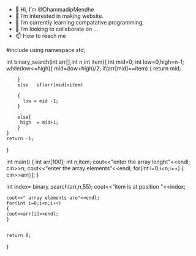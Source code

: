 - 👋 Hi, I’m @DhammadipMendhe
- 👀 I’m interested in making website.
- 🌱 I’m currently learning compatative programming,
- 💞️ I’m looking to collaborate on ...
- 📫 How to reach me 

<!---
Dhammadip02/Dhammadip02 is a ✨ special ✨ repository because its `README.md` (this file) appears on your GitHub profile.
You can click the Preview link to take a look at your changes.
--->
#include <iostream>
using namespace std;

int binary_search(int arr[],int n,int item){
    int mid=0;
    int low=0,high=n-1;
    while(low<=high){
        mid=(low+high)/2;
        if(arr[mid]==item)
        {
            return mid;

        }
        else   if(arr[mid]<item)

        {
          low = mid -1;
        }

        else{
         high  = mid+1;
        }
    }
    return -1;

}

int main()
{
    int arr[100];
    int n,item;
    cout<<"enter the array lenght"<<endl;
   cin>>n;
    cout<<"enter the array elements"<<endl;
    for(int i=0;i<n;i++)
    {
    cin>>arr[i];
    }

   int index= binary_search(arr,n,55);
cout<<"item is at position "<<index;


    cout<<" array elements are"<<endl;
    for(int i=0;i<n;i++)
    {
    cout<<arr[i]<<endl;
    }


    return 0;
}
